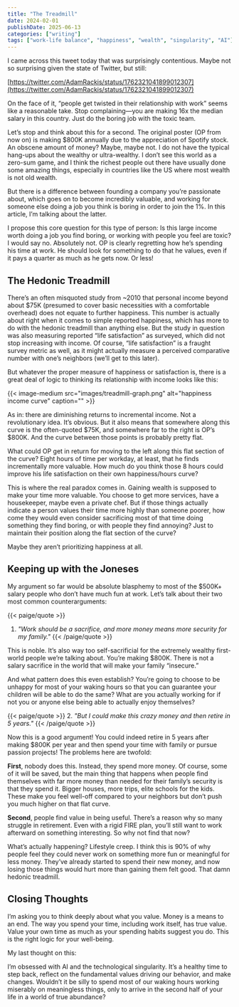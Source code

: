 ```yaml
---
title: "The Treadmill"
date: 2024-02-01
publishDate: 2025-06-13
categories: ["writing"]
tags: ["work-life balance", "happiness", "wealth", "singularity", "AI"]
---
```


I came across this tweet today that was surprisingly contentious. Maybe not so surprising given the state of Twitter, but still:

[https://twitter.com/AdamRackis/status/1762321041899012307](https://twitter.com/AdamRackis/status/1762321041899012307)

On the face of it, “people get twisted in their relationship with work” seems like a reasonable take. Stop complaining—you are making 16x the median salary in this country. Just do the boring job with the toxic team.

Let’s stop and think about this for a second. The original poster (OP from now on) is making $800K annually due to the appreciation of Spotify stock. An obscene amount of money? Maybe, maybe not. I do not have the typical hang-ups about the wealthy or ultra-wealthy. I don’t see this world as a zero-sum game, and I think the richest people out there have usually done some amazing things, especially in countries like the US where most wealth is not old wealth.

But there is a difference between founding a company you’re passionate about, which goes on to become incredibly valuable, and working for someone else doing a job you think is boring in order to join the 1%. In this article, I’m talking about the latter.

I propose this core question for this type of person: Is this large income worth doing a job you find boring, or working with people you feel are toxic? I would say no. Absolutely not. OP is clearly regretting how he’s spending his time at work. He should look for something to do that he values, even if it pays a quarter as much as he gets now. Or less!

## The Hedonic Treadmill

There’s an often misquoted study from ~2010 that personal income beyond about $75K (presumed to cover basic necessities with a comfortable overhead) does not equate to further happiness. This number is actually about right when it comes to simple reported happiness, which has more to do with the hedonic treadmill than anything else. But the study in question was also measuring reported “life satisfaction” as surveyed, which did not stop increasing with income. Of course, “life satisfaction” is a fraught survey metric as well, as it might actually measure a perceived comparative number with one’s neighbors (we’ll get to this later).

But whatever the proper measure of happiness or satisfaction is, there is a great deal of logic to thinking its relationship with income looks like this:

{{< image-medium
    src="images/treadmill-graph.png"
    alt="happiness income curve"
    caption="" >}}

As in: there are diminishing returns to incremental income. Not a revolutionary idea. It’s obvious. But it also means that somewhere along this curve is the often-quoted $75K, and somewhere far to the right is OP’s $800K. And the curve between those points is probably pretty flat.

What could OP get in return for moving to the left along this flat section of the curve? Eight hours of time per workday, at least, that he finds incrementally more valuable. How much do you think those 8 hours could improve his life satisfaction on their own happiness/hours curve?

This is where the real paradox comes in. Gaining wealth is supposed to make your time more valuable. You choose to get more services, have a housekeeper, maybe even a private chef. But if those things actually indicate a person values their time more highly than someone poorer, how come they would even consider sacrificing most of that time doing something they find boring, or with people they find annoying? Just to maintain their position along the flat section of the curve?

Maybe they aren’t prioritizing happiness at all.

## Keeping up with the Joneses

My argument so far would be absolute blasphemy to most of the $500K+ salary people who don’t have much fun at work. Let’s talk about their two most common counterarguments:

{{< paige/quote >}}

1. _"Work should be a sacrifice, and more money means more security for my family."_
   {{< /paige/quote >}}

This is noble. It’s also way too self-sacrificial for the extremely wealthy first-world people we’re talking about. You’re making $800K. There is not a salary sacrifice in the world that will make your family “insecure.”

And what pattern does this even establish? You’re going to choose to be unhappy for most of your waking hours so that you can guarantee your children will be able to do the same? What are you actually working for if not you or anyone else being able to actually enjoy themselves?

{{< paige/quote >}} 2. _"But I could make this crazy money and then retire in 5 years."_
{{< /paige/quote >}}

Now this is a good argument! You could indeed retire in 5 years after making $800K per year and then spend your time with family or pursue passion projects! The problems here are twofold:

**First**, nobody does this. Instead, they spend more money. Of course, some of it will be saved, but the main thing that happens when people find themselves with far more money than needed for their family’s security is that they spend it. Bigger houses, more trips, elite schools for the kids. These make you feel well-off compared to your neighbors but don’t push you much higher on that flat curve.

**Second**, people find value in being useful. There’s a reason why so many struggle in retirement. Even with a rigid FIRE plan, you’ll still want to work afterward on something interesting. So why not find that now?

What’s actually happening? Lifestyle creep. I think this is 90% of why people feel they could never work on something more fun or meaningful for less money. They’ve already started to spend their new money, and now losing those things would hurt more than gaining them felt good. That damn hedonic treadmill.

## Closing Thoughts

I’m asking you to think deeply about what you value. Money is a means to an end. The way you spend your time, including work itself, has true value. Value your own time as much as your spending habits suggest you do. This is the right logic for your well-being.

My last thought on this:

I’m obsessed with AI and the technological singularity. It’s a healthy time to step back, reflect on the fundamental values driving our behavior, and make changes. Wouldn’t it be silly to spend most of our waking hours working miserably on meaningless things, only to arrive in the second half of your life in a world of true abundance?
